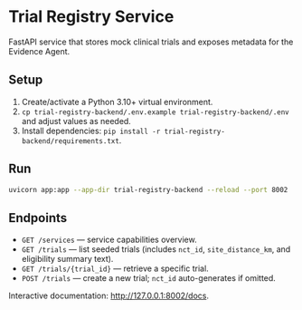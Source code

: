 # Trial Registry Service

FastAPI service that stores mock clinical trials and exposes metadata for the Evidence Agent.

## Setup
1. Create/activate a Python 3.10+ virtual environment.
2. `cp trial-registry-backend/.env.example trial-registry-backend/.env` and adjust values as needed.
3. Install dependencies: `pip install -r trial-registry-backend/requirements.txt`.

## Run
```bash
uvicorn app:app --app-dir trial-registry-backend --reload --port 8002
```

## Endpoints
- `GET /services` — service capabilities overview.
- `GET /trials` — list seeded trials (includes `nct_id`, `site_distance_km`, and eligibility summary text).
- `GET /trials/{trial_id}` — retrieve a specific trial.
- `POST /trials` — create a new trial; `nct_id` auto-generates if omitted.

Interactive documentation: <http://127.0.0.1:8002/docs>.
